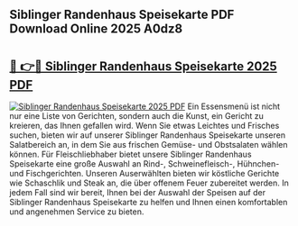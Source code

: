 ## Siblinger Randenhaus Speisekarte PDF Download Online 2025 A0dz8

# <h2><a href="http://gcbka3.nevu.top/?p=Siblinger+Randenhaus+Speisekarte">🔗 👉🔴 Siblinger Randenhaus Speisekarte 2025 PDF</a></h2>

[![Siblinger Randenhaus Speisekarte 2025 PDF](https://i.imgur.com/dBaPXMq.png)](http://gcbka3.nevu.top/?p=Siblinger+Randenhaus+Speisekarte)
Ein Essensmenü ist nicht nur eine Liste von Gerichten, sondern auch die Kunst, ein Gericht zu kreieren, das Ihnen gefallen wird. Wenn Sie etwas Leichtes und Frisches suchen, bieten wir auf unserer Siblinger Randenhaus Speisekarte unseren Salatbereich an, in dem Sie aus frischen Gemüse- und Obstsalaten wählen können. Für Fleischliebhaber bietet unsere Siblinger Randenhaus Speisekarte eine große Auswahl an Rind-, Schweinefleisch-, Hühnchen- und Fischgerichten. Unseren Auserwählten bieten wir köstliche Gerichte wie Schaschlik und Steak an, die über offenem Feuer zubereitet werden. In jedem Fall sind wir bereit, Ihnen bei der Auswahl der Speisen auf der Siblinger Randenhaus Speisekarte zu helfen und Ihnen einen komfortablen und angenehmen Service zu bieten.
